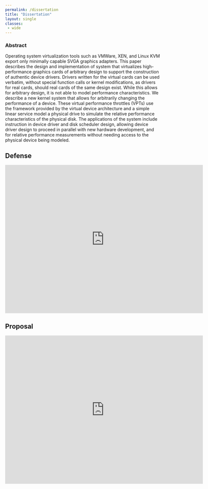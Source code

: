 ```yaml
---
permalink: /dissertation
title: "Dissertation"
layout: single
classes:
 - wide
---
```


### Abstract ### 
Operating system virtualization tools such as VMWare, XEN, and Linux KVM export only minimally capable SVGA graphics adapters. This paper describes the design and implementation of system that virtualizes high-performance graphics cards of arbitrary design to support the construction of authentic device drivers. Drivers written for the virtual cards can be used verbatim, without special function calls or kernel modifications, as drivers for real cards, should real cards of the same design exist. While this allows for arbitrary design, it is not able to model performance characteristics. We describe a new kernel system that allows for arbitrarily changing the performance of a device. These virtual performance throttles (VPTs) use the framework provided by the virtual device architecture and a simple linear service model a physical drive to simulate the relative performance characteristics of the physical disk. The applications of the system include instruction in device driver and disk scheduler design, allowing device driver design to proceed in parallel with new hardware development, and for relative performance measurements without needing access to the physical device being modeled. 

## Defense ## 
<iframe style="border:none" width="640" height="480" src="http://content.uplynk.com/player5/2107UfAR4LHwgGK7xitTCmea.html?autostart=0"></iframe>

## Proposal ## 
<iframe style="border:none" width="640" height="480" src="http://content.uplynk.com/player5/20WFkGuHlE2wChHyFkXLq8ea.html?autostart=0"></iframe>
